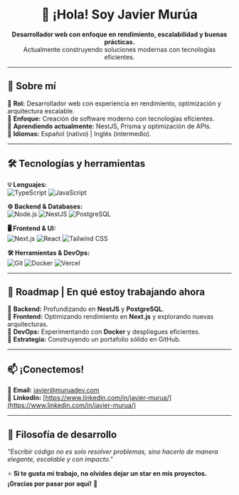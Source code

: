 <h1 align="center">👋 ¡Hola! Soy Javier Murúa</h1>

<p align="center">
  <b>Desarrollador web con enfoque en rendimiento, escalabilidad y buenas prácticas.</b><br>
  Actualmente construyendo soluciones modernas con tecnologías eficientes.
</p>

---

## 🚀 Sobre mí  
🔹 **Rol:** Desarrollador web con experiencia en rendimiento, optimización y arquitectura escalable.  
🔹 **Enfoque:** Creación de software moderno con tecnologías eficientes.  
🔹 **Aprendiendo actualmente:** NestJS, Prisma y optimización de APIs.  
🔹 **Idiomas:** Español (nativo) | Inglés (intermedio).  

---

## 🛠️ Tecnologías y herramientas  

**💡 Lenguajes:**  
![TypeScript](https://img.shields.io/badge/-TypeScript-007ACC?logo=typescript&logoColor=white&style=flat-square)
![JavaScript](https://img.shields.io/badge/-JavaScript-F7DF1E?logo=javascript&logoColor=black&style=flat-square)  

**⚙️ Backend & Databases:**  
![Node.js](https://img.shields.io/badge/-Node.js-339933?logo=node.js&logoColor=white&style=flat-square)
![NestJS](https://img.shields.io/badge/-NestJS-E0234E?logo=nestjs&logoColor=white&style=flat-square)
![PostgreSQL](https://img.shields.io/badge/-PostgreSQL-4169E1?logo=postgresql&logoColor=white&style=flat-square)  

**🖥️ Frontend & UI:**  
![Next.js](https://img.shields.io/badge/-Next.js-000000?logo=next.js&logoColor=white&style=flat-square)
![React](https://img.shields.io/badge/-React-61DAFB?logo=react&logoColor=black&style=flat-square)
![Tailwind CSS](https://img.shields.io/badge/-Tailwind_CSS-38B2AC?logo=tailwind-css&logoColor=white&style=flat-square)  

**🛠️ Herramientas & DevOps:**  
![Git](https://img.shields.io/badge/-Git-F05032?logo=git&logoColor=white&style=flat-square)
![Docker](https://img.shields.io/badge/-Docker-2496ED?logo=docker&logoColor=white&style=flat-square)
![Vercel](https://img.shields.io/badge/-Vercel-000000?logo=vercel&logoColor=white&style=flat-square)  

---

## 📍 Roadmap | En qué estoy trabajando ahora  

🔹 **Backend:** Profundizando en **NestJS** y **PostgreSQL**.  
🔹 **Frontend:** Optimizando rendimiento en **Next.js** y explorando nuevas arquitecturas.  
🔹 **DevOps:** Experimentando con **Docker** y despliegues eficientes.  
🔹 **Estrategia:** Construyendo un portafolio sólido en GitHub.  

---

## 📫 ¡Conectemos!  
📩 **Email:** [javier@muruadev.com](mailto:javier@muruadev.com)  
💼 **LinkedIn:** [https://www.linkedin.com/in/javier-murua/](https://www.linkedin.com/in/javier-murua/)  

---

## 🎯 Filosofía de desarrollo  
_"Escribir código no es solo resolver problemas, sino hacerlo de manera elegante, escalable y con impacto."_  

⭐ **Si te gusta mi trabajo, no olvides dejar un star en mis proyectos. ¡Gracias por pasar por aquí!** 🚀  


